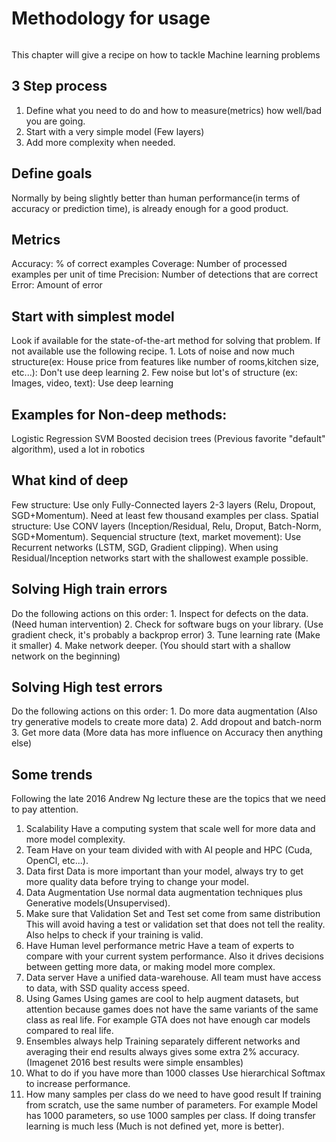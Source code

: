 # Methodology for usage
```{tableofcontents}
```
This chapter will give a recipe on how to tackle Machine learning problems
## 3 Step process

 1. Define what you need to do and how to measure(metrics) how well/bad you are going.
 2. Start with a very simple model (Few layers)
 3. Add more complexity when needed.

## Define goals
Normally by being slightly better than human performance(in terms of accuracy or prediction time), is already enough for a good product.

## Metrics
Accuracy: % of correct examples
Coverage: Number of processed examples per unit of time
Precision: Number of detections that are correct
Error: Amount of error

## Start with simplest model
Look if available for the state-of-the-art method for solving that problem. If not available use the following recipe.
 1. 
Lots of noise and now much structure(ex: House price from features like number of rooms,kitchen size, etc...): Don't use deep learning
 2. 
Few noise but lot's of structure (ex: Images, video, text): Use deep learning

## Examples for Non-deep methods:
Logistic Regression
SVM
Boosted decision trees (Previous favorite "default" algorithm), used a lot in robotics

## What kind of deep
Few structure: Use only Fully-Connected layers 2-3 layers (Relu, Dropout, SGD+Momentum). Need at least few thousand examples per class.
Spatial structure: Use CONV layers (Inception/Residual, Relu, Droput, Batch-Norm, SGD+Momentum).
Sequencial structure (text, market movement): Use Recurrent networks (LSTM, SGD, Gradient clipping).
When using Residual/Inception networks start with the shallowest example possible.

## Solving High train errors
Do the following actions on this order:
 1. 
Inspect for defects on the data. (Need human intervention)
 2. 
Check for software bugs on your library. (Use gradient check, it's probably a backprop error)
 3. 
Tune learning rate (Make it smaller)
 4. 
Make network deeper. (You should start with a shallow network on the beginning)

## Solving High test errors
Do the following actions on this order:
 1. 
Do more data augmentation (Also try generative models to create more data)
 2. 
Add dropout and batch-norm
 3. 
Get more data (More data has more influence on Accuracy then anything else)

## Some trends
Following the late 2016 Andrew Ng lecture these are the topics that we need to pay attention.
1. Scalability
Have a computing system that scale well for more data and more model complexity.
2. Team
Have on your team divided with with AI people and HPC (Cuda, OpenCl, etc...).
3. Data first
Data is more important than your model, always try to get more quality data before trying to change your model.
4. Data Augmentation
Use normal data augmentation techniques plus Generative models(Unsupervised).
5. Make sure that Validation Set and Test set come from same distribution
This will avoid having a test or validation set that does not tell the reality. Also helps to check if your training is valid.
6. Have Human level performance metric
Have a team of experts to compare with your current system performance. Also it drives decisions between getting more data, or making model more complex.
7. Data server
Have a unified data-warehouse. All team must have access to data, with SSD quality access speed.
8. Using Games
Using games are cool to help augment datasets, but attention because games does not have the same variants of the same class as real life. For example GTA does not have enough car models compared to real life.
9. Ensembles always help
Training separately different networks and averaging their end results always gives some extra 2% accuracy. (Imagenet 2016 best results were simple ensambles)
10. What to do if you have more than 1000 classes
Use hierarchical Softmax to increase performance.
11. How many samples per class do we need to have good result
If training from scratch, use the same number of parameters. For example Model has 1000 parameters, so use 1000 samples per class.
If doing transfer learning is much less (Much is not defined yet, more is better).